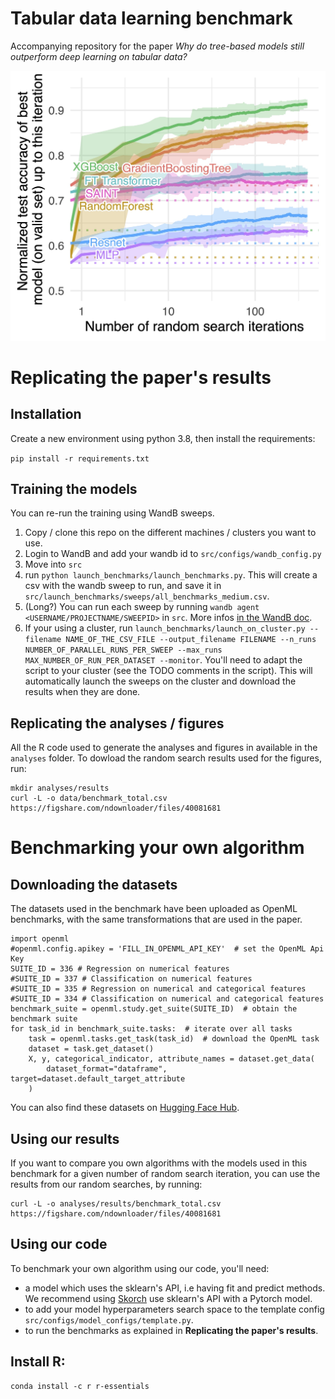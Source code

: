 # Tabular data learning benchmark

Accompanying repository for the paper *Why do tree-based models still outperform deep learning on tabular data?*

![alt text](analyses/plots/random_search_classif_numerical_thumbnail.jpg "Benchmark on numerical features")

# Replicating the paper's results

## Installation

Create a new environment using python 3.8, then install the requirements:

`pip install -r requirements.txt`

## Training the models

You can re-run the training using WandB sweeps.

1. Copy / clone this repo on the different machines / clusters you want to use.
2. Login to WandB and add your wandb id to `src/configs/wandb_config.py`
3. Move into `src`
4. run `python launch_benchmarks/launch_benchmarks.py`. This will create a csv with the wandb sweep to run, and save
it in `src/launch_benchmarks/sweeps/all_benchmarks_medium.csv`.
5. (Long?) You can run each sweep by running `wandb agent <USERNAME/PROJECTNAME/SWEEPID>` in `src`. More infos
[in the WandB doc](https://docs.wandb.ai/guides/sweeps/quickstart#4.-launch-agent-s).
6. If your using a cluster, run `launch_benchmarks/launch_on_cluster.py --filename NAME_OF_THE_CSV_FILE --output_filename FILENAME --n_runs NUMBER_OF_PARALLEL_RUNS_PER_SWEEP --max_runs MAX_NUMBER_OF_RUN_PER_DATASET --monitor`. 
You'll need to adapt the 
script to your cluster (see the TODO comments in the script). This will automatically launch the sweeps on the cluster
and download the results when they are done.

## Replicating the analyses / figures

All the R code used to generate the analyses and figures in available in the `analyses` folder.
To dowload the random search results used for the figures, run:

```
mkdir analyses/results
curl -L -o data/benchmark_total.csv https://figshare.com/ndownloader/files/40081681
```


# Benchmarking your own algorithm

## Downloading the datasets

The datasets used in the benchmark have been uploaded as OpenML
benchmarks, with the same transformations that are used in the paper.

```
import openml
#openml.config.apikey = 'FILL_IN_OPENML_API_KEY'  # set the OpenML Api Key
SUITE_ID = 336 # Regression on numerical features
#SUITE_ID = 337 # Classification on numerical features
#SUITE_ID = 335 # Regression on numerical and categorical features
#SUITE_ID = 334 # Classification on numerical and categorical features
benchmark_suite = openml.study.get_suite(SUITE_ID)  # obtain the benchmark suite
for task_id in benchmark_suite.tasks:  # iterate over all tasks
    task = openml.tasks.get_task(task_id)  # download the OpenML task
    dataset = task.get_dataset()
    X, y, categorical_indicator, attribute_names = dataset.get_data(
        dataset_format="dataframe", target=dataset.default_target_attribute
    )
```

You can also find these datasets on [Hugging Face Hub](https://huggingface.co/datasets/inria-soda/tabular-benchmark).

## Using our results

If you want to compare you own algorithms with the models used in 
this benchmark for a given number of random search iteration,
you can use the results from our random searches, by running:

```
curl -L -o analyses/results/benchmark_total.csv https://figshare.com/ndownloader/files/40081681
```

## Using our code

To benchmark your own algorithm using our code, you'll need:

- a model which uses the sklearn's API, i.e having fit and predict methods.
We recommend using [Skorch](https://skorch.readthedocs.io/en/stable/net.html) use sklearn's API with a Pytorch model.
- to add your model hyperparameters search space to the template config `src/configs/model_configs/template.py`.
- to run the benchmarks as explained in **Replicating the paper's results**.

## Install R:

```
conda install -c r r-essentials
```

